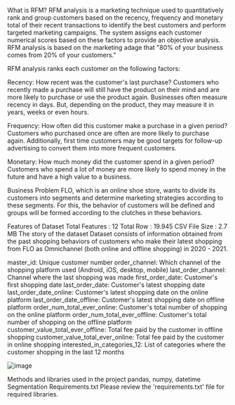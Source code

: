 What is RFM?
RFM analysis is a marketing technique used to quantitatively rank and group customers based on the recency, frequency and monetary total of their recent transactions to identify the best customers and perform targeted marketing campaigns. The system assigns each customer numerical scores based on these factors to provide an objective analysis. RFM analysis is based on the marketing adage that "80% of your business comes from 20% of your customers."

RFM analysis ranks each customer on the following factors:

Recency: How recent was the customer's last purchase? Customers who recently made a purchase will still have the product on their mind and are more likely to purchase or use the product again. Businesses often measure recency in days. But, depending on the product, they may measure it in years, weeks or even hours.

Frequency: How often did this customer make a purchase in a given period? Customers who purchased once are often are more likely to purchase again. Additionally, first time customers may be good targets for follow-up advertising to convert them into more frequent customers.

Monetary: How much money did the customer spend in a given period? Customers who spend a lot of money are more likely to spend money in the future and have a high value to a business.

Business Problem
FLO, which is an online shoe store, wants to divide its customers into segments and determine marketing strategies according to these segments. For this, the behavior of customers will be defined and groups will be formed according to the clutches in these behaviors.

Features of Dataset
Total Features : 12
Total Row : 19.945
CSV File Size : 2.7 MB
The story of the dataset
Dataset consists of information obtained from the past shopping behaviors of customers who make their latest shopping from FLO as Omnichannel (both online and offline shopping) in 2020 - 2021.

master_id: Unique customer number
order_channel: Which channel of the shopping platform used (Android, iOS, desktop, mobile)
last_order_channel: Channel where the last shopping was made
first_order_date: Customer's first shopping date
last_order_date: Customer's latest shopping date
last_order_date_online: Customer's latest shopping date on the online platform
last_order_date_offline: Customer's latest shopping date on offline platform
order_num_total_ever_online: Customer's total number of shopping on the online platform
order_num_total_ever_offline: Customer's total number of shopping on the offline platform
customer_value_total_ever_offline: Total fee paid by the customer in offline shopping
customer_value_total_ever_online: Total fee paid by the customer in online shopping
interested_in_categories_12: List of categories where the customer shopping in the last 12 months

![image](https://github.com/YaseminOzturkk/crm-analytics/assets/48058898/c18c6ed5-94d0-472d-a748-2b84bb47da44)

Methods and libraries used in the project
pandas, numpy, datetime
Segmentation
Requirements.txt
Please review the 'requirements.txt' file for required libraries.
